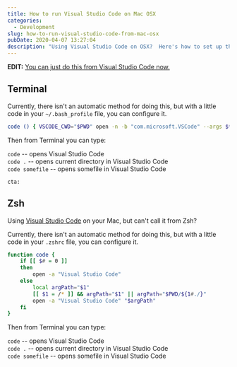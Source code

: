 ```yaml
---
title: How to run Visual Studio Code on Mac OSX
categories:
  - Development
slug: how-to-run-visual-studio-code-from-mac-osx
pubDate: 2020-04-07 13:27:04
description: "Using Visual Studio Code on OSX?  Here's how to set up the command line for Zsh or Terminal."
---
```


**EDIT:** [You can just do this from Visual Studio Code now.](https://code.visualstudio.com/docs/setup/mac)

## Terminal

Currently, there isn't an automatic method for doing this, but with a little code in your `~/.bash_profile` file, you can configure it.

```bash
code () { VSCODE_CWD="$PWD" open -n -b "com.microsoft.VSCode" --args $* ;}
```

Then from Terminal you can type:

`code`  -- opens Visual Studio Code  
`code .` -- opens current directory in Visual Studio Code  
`code somefile` -- opens somefile in Visual Studio Code  

`cta:`

## Zsh

Using [Visual Studio Code](https://code.visualstudio.com) on your Mac, but can't call it from Zsh?

Currently, there isn't an automatic method for doing this, but with a little code in your `.zshrc` file, you can configure it.

```zsh
function code {
    if [[ $# = 0 ]]
    then
        open -a "Visual Studio Code"
    else
        local argPath="$1"
        [[ $1 = /* ]] && argPath="$1" || argPath="$PWD/${1#./}"
        open -a "Visual Studio Code" "$argPath"
    fi
}
```
Then from Terminal you can type:

`code`  -- opens Visual Studio Code  
`code .` -- opens current directory in Visual Studio Code  
`code somefile` -- opens somefile in Visual Studio Code  
